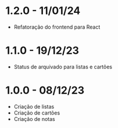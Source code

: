# 1.2.0 - 11/01/24
- Refatoração do frontend para React

# 1.1.0 - 19/12/23
- Status de arquivado para listas e cartões

# 1.0.0 - 08/12/23

- Criação de listas
- Criação de cartões
- Criação de notas
